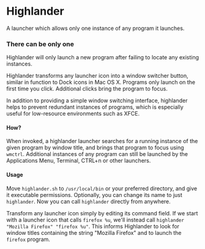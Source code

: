 # Highlander
A launcher which allows only one instance of any program it launches.

### There can be only one
Highlander will only launch a new program after failing to locate any existing instances. 

Highlander transforms any launcher icon into a window switcher button, similar in function to Dock icons in Mac OS X. Programs only launch on the first time you click. Additional clicks bring the program to focus. 

In addition to providing a simple window switching interface, highlander helps to prevent redundant instances of programs, which is especially useful for low-resource environments such as XFCE. 

#### How?
When invoked, a highlander launcher searches for a running instance of the given program by window title, and brings that program to focus using ```wmctrl```. Additional instances of any program can still be launched by the Applications Menu, Terminal, CTRL+n or other launchers.

#### Usage
Move ```highlander.sh``` to ```/usr/local/bin``` or your preferred directory, and give it executable permissions. Optionally, you can change its name to just ```highlander```. Now you can call ```highlander``` directly from anywhere.

Transform any launcher icon simply by editing its command field. If we start with a launcher icon that calls ```firefox %u```, we'll instead call ```highlander "Mozilla Firefox" "firefox %u"```. This informs Highlander to look for window titles containing the string "Mozilla Firefox" and to launch the ```firefox``` program.
